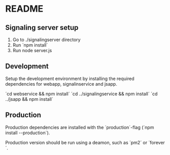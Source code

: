 # README #

## Signaling server setup ##

  1. Go to ./signalingserver directory
  2. Run ´npm install´
  3. Run node server.js

## Development ##

Setup the development environment by installing the required dependencies
for webapp, signalinservice and jsapp.

´cd webservice && npm install´
´cd ../signalingservice && npm install´
´cd ../jsapp && npm install´

## Production ##

Production dependencies are installed with the ´production´-flag (´npm install --production´).

Production version should be run using a deamon, such as ´pm2´ or ´forever´.




